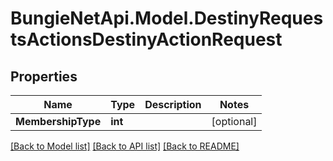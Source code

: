 
# BungieNetApi.Model.DestinyRequestsActionsDestinyActionRequest

## Properties

Name | Type | Description | Notes
------------ | ------------- | ------------- | -------------
**MembershipType** | **int** |  | [optional] 

[[Back to Model list]](../README.md#documentation-for-models)
[[Back to API list]](../README.md#documentation-for-api-endpoints)
[[Back to README]](../README.md)

